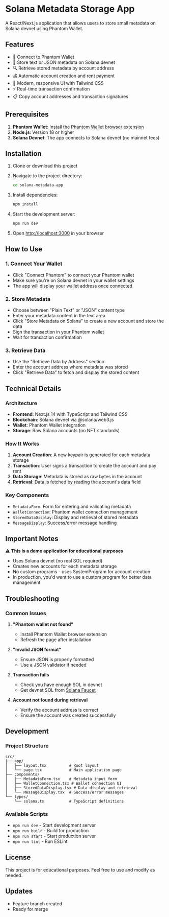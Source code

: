 # Solana Metadata Storage App

A React/Next.js application that allows users to store small metadata on Solana devnet using Phantom Wallet.

## Features

- 🔗 Connect to Phantom Wallet
- 📝 Store text or JSON metadata on Solana devnet
- 🔍 Retrieve stored metadata by account address
- 💰 Automatic account creation and rent payment
- 🎨 Modern, responsive UI with Tailwind CSS
- ⚡ Real-time transaction confirmation
- 📋 Copy account addresses and transaction signatures

## Prerequisites

1. **Phantom Wallet**: Install the [Phantom Wallet browser extension](https://phantom.app/)
2. **Node.js**: Version 18 or higher
3. **Solana Devnet**: The app connects to Solana devnet (no mainnet fees)

## Installation

1. Clone or download this project
2. Navigate to the project directory:
   ```bash
   cd solana-metadata-app
   ```

3. Install dependencies:
   ```bash
   npm install
   ```

4. Start the development server:
   ```bash
   npm run dev
   ```

5. Open [http://localhost:3000](http://localhost:3000) in your browser

## How to Use

### 1. Connect Your Wallet
- Click "Connect Phantom" to connect your Phantom wallet
- Make sure you're on Solana devnet in your wallet settings
- The app will display your wallet address once connected

### 2. Store Metadata
- Choose between "Plain Text" or "JSON" content type
- Enter your metadata content in the text area
- Click "Store Metadata on Solana" to create a new account and store the data
- Sign the transaction in your Phantom wallet
- Wait for transaction confirmation

### 3. Retrieve Data
- Use the "Retrieve Data by Address" section
- Enter the account address where metadata was stored
- Click "Retrieve Data" to fetch and display the stored content

## Technical Details

### Architecture
- **Frontend**: Next.js 14 with TypeScript and Tailwind CSS
- **Blockchain**: Solana devnet via @solana/web3.js
- **Wallet**: Phantom Wallet integration
- **Storage**: Raw Solana accounts (no NFT standards)

### How It Works
1. **Account Creation**: A new keypair is generated for each metadata storage
2. **Transaction**: User signs a transaction to create the account and pay rent
3. **Data Storage**: Metadata is stored as raw bytes in the account
4. **Retrieval**: Data is fetched by reading the account's data field

### Key Components
- `MetadataForm`: Form for entering and validating metadata
- `WalletConnection`: Phantom wallet connection management
- `StoredDataDisplay`: Display and retrieval of stored metadata
- `MessageDisplay`: Success/error message handling

## Important Notes

⚠️ **This is a demo application for educational purposes**

- Uses Solana devnet (no real SOL required)
- Creates new accounts for each metadata storage
- No custom programs - uses SystemProgram for account creation
- In production, you'd want to use a custom program for better data management

## Troubleshooting

### Common Issues

1. **"Phantom wallet not found"**
   - Install Phantom Wallet browser extension
   - Refresh the page after installation

2. **"Invalid JSON format"**
   - Ensure JSON is properly formatted
   - Use a JSON validator if needed

3. **Transaction fails**
   - Check you have enough SOL in devnet
   - Get devnet SOL from [Solana Faucet](https://faucet.solana.com/)

4. **Account not found during retrieval**
   - Verify the account address is correct
   - Ensure the account was created successfully

## Development

### Project Structure
```
src/
├── app/
│   ├── layout.tsx          # Root layout
│   └── page.tsx            # Main application page
├── components/
│   ├── MetadataForm.tsx    # Metadata input form
│   ├── WalletConnection.tsx # Wallet connection UI
│   ├── StoredDataDisplay.tsx # Data display and retrieval
│   └── MessageDisplay.tsx  # Success/error messages
└── types/
    └── solana.ts           # TypeScript definitions
```

### Available Scripts
- `npm run dev` - Start development server
- `npm run build` - Build for production
- `npm run start` - Start production server
- `npm run lint` - Run ESLint

## License

This project is for educational purposes. Feel free to use and modify as needed.
## Updates
- Feature branch created
- Ready for merge

